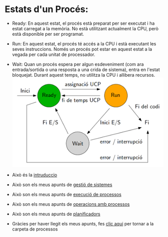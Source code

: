 # Estats d'un Procés:
- Ready:
  En aquest estat, el procés està preparat per ser executat i ha estat carregat a la memòria. No està utilitzant actualment la CPU, però està disponible per ser programat.
- Run:
  En aquest estat, el procés té accés a la CPU i està executant les seves instruccions. Només un procés pot estar en aquest estat a la vegada per cada unitat de processador.
- Wait:
  Quan un procés espera per algun esdeveniment (com ara entrada/sortida o una resposta a una crida de sistema), entra en l'estat bloquejat. Durant aquest temps, no utilitza la CPU i allibera recursos.
  ![ESQUEMA DE ESTAT DE PROCESSOS](PROCESSOS.png)

- Això és la [intruduccio](01_Introduccio.md)
- Això son els meus apunts de [gestió de sistemes](<02_Gestio_del Sistema_Operatiu.md>)
- Això son els meus apunts de [execució de processos](03_Execucio_de_Processos.md)
- Això son els meus apunts de [operacions amb processos](04_Operacions_amb_Processos.md)
- Això son els meus apunts de [planificadors](06_Planificadors.md)
- Gràcies per haver llegit els meus apunts, fes [clic aqui](.) per tornar a la carpeta de processos